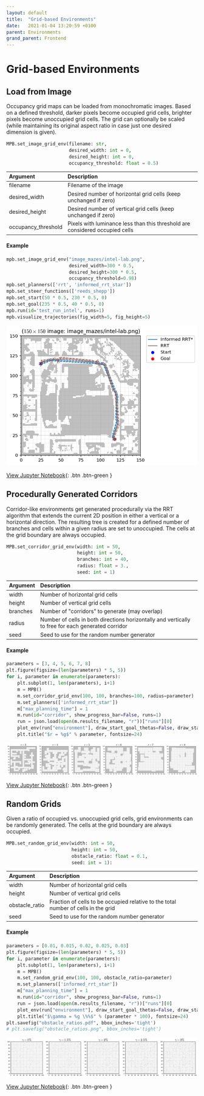 ```yaml
---
layout: default
title:  "Grid-based Environments"
date:   2021-01-04 13:20:59 +0100
parent: Environments
grand_parent: Frontend
---
```


# Grid-based Environments

## Load from Image

Occupancy grid maps can be loaded from monochromatic images. Based on a defined threshold, darker pixels become occupied grid cells, brighter pixels become unoccupied grid cells. The grid can optionally be scaled (while maintaining its original aspect ratio in case just one desired dimension is given).

```py
MPB.set_image_grid_env(filename: str,
                       desired_width: int = 0,
                       desired_height: int = 0,
                       occupancy_threshold: float = 0.5)
```

| Argument        | Description        |
|:----------------|:-------------------|
| filename            | Filename of the image |
| desired_width       | Desired number of horizontal grid cells (keep unchanged if zero) |
| desired_height      | Desired number of vertical grid cells (keep unchanged if zero) |
| occupancy_threshold | Pixels with luminance less than this threshold are considered occupied cells |

#### Example
```python
mpb.set_image_grid_env("image_mazes/intel-lab.png",
                       desired_width=300 * 0.5,
                       desired_height=300 * 0.5,
                       occupancy_threshold=0.98)
mpb.set_planners(['rrt', 'informed_rrt_star'])
mpb.set_steer_functions(['reeds_shepp'])
mpb.set_start(50 * 0.5, 230 * 0.5, 0)
mpb.set_goal(235 * 0.5, 40 * 0.5, 0)
mpb.run(id='test_run_intel', runs=1)
mpb.visualize_trajectories(fig_width=5, fig_height=5)
```
![png](/images/frontend/environments-image/output_11_1.png)

[View Jupyter Notebook](https://github.com/eric-heiden/mpb/blob/master/plotting/Image%20Grid%20Maze.ipynb){: .btn .btn-green }

## Procedurally Generated Corridors

Corridor-like environments get generated procedurally via the RRT algorithm that extends the current 2D position in either a vertical or a horizontal direction. The resulting tree is created for a defined number of branches and cells within a given radius are set to unoccupied. The cells at the grid boundary are always occupied.

```py
MPB.set_corridor_grid_env(width: int = 50,
                          height: int = 50,
                          branches: int = 40,
                          radius: float = 3.,
                          seed: int = 1)
```

| Argument        | Description        |
|:----------------|:-------------------|
| width           | Number of horizontal grid cells |
| height          | Number of vertical grid cells |
| branches        | Number of "corridors" to generate (may overlap) |
| radius          | Number of cells in both directions horizontally and vertically to free for each generated corridor |
| seed            | Seed to use for the random number generator |

#### Example
```python
parameters = [3, 4, 5, 6, 7, 8]
plt.figure(figsize=(len(parameters) * 5, 5))
for i, parameter in enumerate(parameters):
    plt.subplot(1, len(parameters), i+1)
    m = MPB()
    m.set_corridor_grid_env(100, 100, branches=100, radius=parameter)
    m.set_planners(['informed_rrt_star'])
    m["max_planning_time"] = 1
    m.run(id="corridor", show_progress_bar=False, runs=1)
    run = json.load(open(m.results_filename, "r"))["runs"][0]
    plot_env(run["environment"], draw_start_goal_thetas=False, draw_start_goal=False, set_title=False)
    plt.title("$r = %g$" % parameter, fontsize=24)
```
![png](/images/frontend/environments-corridor/output_2_1.png)

[View Jupyter Notebook](https://github.com/eric-heiden/mpb/blob/master/plotting/Corridors.ipynb){: .btn .btn-green }

## Random Grids

Given a ratio of occupied vs. unoccupied grid cells, grid environments can be randomly generated. The cells at the grid boundary are always occupied.

```py
MPB.set_random_grid_env(width: int = 50,
                        height: int = 50,
                        obstacle_ratio: float = 0.1,
                        seed: int = 1):
```

| Argument        | Description        |
|:----------------|:-------------------|
| width           | Number of horizontal grid cells |
| height          | Number of vertical grid cells |
| obstacle_ratio  | Fraction of cells to be occupied relative to the total number of cells in the grid |
| seed            | Seed to use for the random number generator |

#### Example
```python
parameters = [0.01, 0.015, 0.02, 0.025, 0.03]
plt.figure(figsize=(len(parameters) * 5, 5))
for i, parameter in enumerate(parameters):
    plt.subplot(1, len(parameters), i+1)
    m = MPB()
    m.set_random_grid_env(100, 100, obstacle_ratio=parameter)
    m.set_planners(['informed_rrt_star'])
    m["max_planning_time"] = 1
    m.run(id="corridor", show_progress_bar=False, runs=1)
    run = json.load(open(m.results_filename, "r"))["runs"][0]
    plot_env(run["environment"], draw_start_goal_thetas=False, draw_start_goal=False, set_title=False)
    plt.title("$\gamma = %g \%%$" % (parameter * 100), fontsize=24)
plt.savefig("obstacle_ratios.pdf", bbox_inches='tight')
# plt.savefig("obstacle_ratios.png", bbox_inches='tight')
```

![png](/images/frontend/environments-corridor/output_4_1.png)

[View Jupyter Notebook](https://github.com/eric-heiden/mpb/blob/master/plotting/Corridors.ipynb){: .btn .btn-green }
